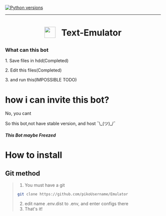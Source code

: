 [![Python versions](https://img.shields.io/pypi/pyversions/pillow)](https://pypi.python.org/pypi/jishaku)

***

<h1 align="center">
<sub>
    <img src="https://encrypted-tbn0.gstatic.com/images?q=tbn:ANd9GcRKfSfXm9f5OjWeoQv48ZRL3aP6_66VWrnxZg&usqp=CAU" height="36">
</sub>
&nbsp;
Text-Emulator
</h1>
<h3>What can this bot</h3>
<p>1. Save files in hdd(Completed)</p>
<p>2. Edit this files(Completed)</p>
<p>3. and run this(IMPOSSIBLE TODO)</p>

<h1>how i can invite this bot?</h1>
<p>No, you cant</p>
<p>So this bot,not have stable version, and host ¯\_(ツ)_/¯</p>
<h5>This Bot maybe Freezed</h5>

<h1>How to install</h1>
<h2>Git method</h2>

>1. You must have a git
> ```bash
> git clone https://github.com/pikoUsername/Emulator
> ```
> 2. edit name .env.dist to .env, and enter configs there
> 3. That's it!